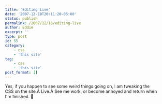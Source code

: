 ```yaml
---
title: 'Editing Live'
date: '2007-12-18T20:11:20-05:00'
status: publish
permalink: /2007/12/18/editing-live
author: Eddie
excerpt: ''
type: post
id: 55
category:
    - css
    - 'this site'
tag:
    - css
    - 'this site'
post_format: []
---
```

Yes, if you happen to see some weird things going on, I am tweaking the CSS on the site.Â Live.Â See me work, or become annoyed and return when I'm finished. 🙂